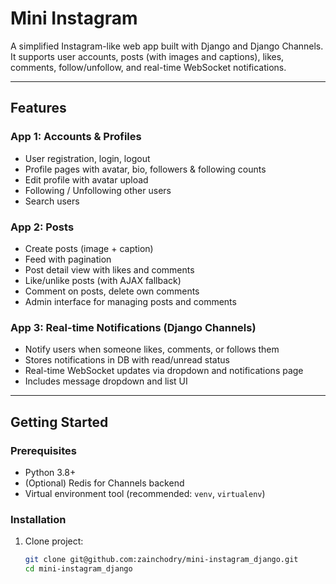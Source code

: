 # Mini Instagram

A simplified Instagram-like web app built with Django and Django Channels.  
It supports user accounts, posts (with images and captions), likes, comments, follow/unfollow, and real-time WebSocket notifications.

---

##  Features

### App 1: Accounts & Profiles
- User registration, login, logout
- Profile pages with avatar, bio, followers & following counts
- Edit profile with avatar upload
- Following / Unfollowing other users
- Search users

### App 2: Posts
- Create posts (image + caption)
- Feed with pagination
- Post detail view with likes and comments
- Like/unlike posts (with AJAX fallback)
- Comment on posts, delete own comments
- Admin interface for managing posts and comments

### App 3: Real-time Notifications (Django Channels)
- Notify users when someone likes, comments, or follows them
- Stores notifications in DB with read/unread status
- Real-time WebSocket updates via dropdown and notifications page
- Includes message dropdown and list UI

---

##  Getting Started

### Prerequisites
- Python 3.8+
- (Optional) Redis for Channels backend
- Virtual environment tool (recommended: `venv`, `virtualenv`)

### Installation

1. Clone project:
   ```bash
   git clone git@github.com:zainchodry/mini-instagram_django.git
   cd mini-instagram_django
